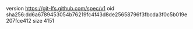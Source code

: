 version https://git-lfs.github.com/spec/v1
oid sha256:dd6a6789453054b76219fc4f43d8de25658796f3fbcda3f0c5b019e207fce412
size 4151
